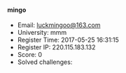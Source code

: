 #### mingo  

* Email: luckmingoo@163.com  
* University: mmm  
* Register Time: 2017-05-25 16:31:15  
* Register IP: 220.115.183.132  
* Score: 0  
* Solved challenges: 
